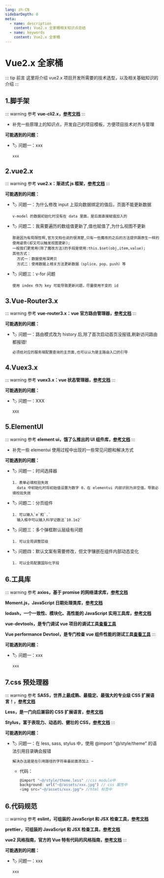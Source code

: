 ```yaml
---
lang: zh-CN
sidebarDepth: 0
meta:
  - name: description
    content: Vue2.x 全家桶相关知识点总结
  - name: keywords
    content: Vue2.x 全家桶
---
```


# Vue2.x 全家桶

::: tip 前言
这里将介绍 vue2.x 项目开发所需要的技术选型，以及相关基础知识的介绍
:::

## 1.脚手架

::: warning 参考
**vue-cli2.x，[参考文档](https://cli.vuejs.org/zh/)**
:::

- 补充一些原理上的知识点，开发自己的项目模板，方便项目技术对齐与管理

**可能遇到的问题：**

- 🏷️ 问题一：xxx

      xxx

## 2.vue2.x

::: warning 参考
**vue2.x：渐进式 js 框架，[参考文档](https://cn.vuejs.org/)**
:::

**可能遇到的问题：**

- 🏷️ 问题一：为什么修改 input 上双向数据绑定的值后，页面不能更新数据

      v-model 的数据初始化时没有在 data 里面，是后面直接赋值加入的

- 🏷️ 问题二：我需要遍历的数组值更新了,值也赋值了,为什么视图不更新

      那是因为有局限性啊,官方文档也说的很清楚,只有一些魔改的之后的方法提供跟原生一样的使用姿势(却又可以触发视图更新);
      一般我们更常用(除了魔改方法)的手段是使用:this.$set(obj,item,value);
      其他方式：
        方式一：数据使用深拷贝
        方式二：使用数据上相关方法更新数据（splice、pop、push）等

- 🏷️ 问题三：v-for 问题

      使用 index 作为 key 可能导致更新问题，尽量使用不变的 id

## 3.Vue-Router3.x

::: warning 参考
**vue-router3.x：vue 官方路由管理器，[参考文档](https://router.vuejs.org/zh/)**
:::

**可能遇到的问题：**

- 🏷️ 问题一：路由模式改为 history 后,除了首次启动首页没报错,刷新访问路由都报错!

      必须给对应的服务端配置查询的主页面,也可以认为是主路由入口的引导

## 4.Vuex3.x

::: warning 参考
**vuex3.x：vue 状态管理器，[参考文档](https://vuex.vuejs.org/zh/)**
:::

**可能遇到的问题：**

- 🏷️ 问题一：XXX

      XXX

## 5.ElementUI

::: warning 参考
**element ui，饿了么推出的 UI 组件库，[参考文档](https://element.eleme.cn/#/zh-CN)**
:::

- 补充一些 elementui 使用过程中出现的一些常见问题和解决方式

**可能遇到的问题：**

- 🏷️ 问题一：时间选择器

      1. 表单必填校验失效
        data 中初始化时将初始值设置为数字 0，在 elementui 内部识别为非空值，导致必填校验失效

- 🏷️ 问题二：分页组件

      1. 可以输入`e`和`.`
        输入框中可以输入科学记数法`10.1e2`

- 🏷️ 问题三：多个弹框默认层级有问题

      1. 可以全局调整层级

- 🏷️ 问题四：默认文案有需要修改，但文字镶嵌在组件内部动态变化

      1. 可以全局配置国际化字段

## 6.工具库

::: warning 参考
**axios，基于 promise 的网络请求库，[参考文档](http://www.axios-js.com/zh-cn/docs/)**

**Moment.js，JavaScript 日期处理类库，[参考文档](http://momentjs.cn/)**

**lodash，一个一致性、模块化、高性能的 JavaScript 实用工具库，[参考文档](https://www.lodashjs.com/)**

**vue-devtools，是专门调试 vue 项目的调试工具[查看工具](https://github.com/vuejs/devtools)**

**Vue performance Devtool，是专门检查 vue 组件性能的测试工具[查看工具](https://github.com/vuejs/devtools)**
:::

**可能遇到的问题：**

- 🏷️ 问题一：xxx

      xxx

## 7.css 预处理器

::: warning 参考
**SASS，世界上最成熟、最稳定、最强大的专业级 CSS 扩展语言！，[参考文档](https://www.sass.hk/)**

**Less，是一门向后兼容的 CSS 扩展语言，[参考文档](https://less.bootcss.com/)**

**Stylus，富于表现力、动态的、健壮的 CSS，[参考文档](https://www.stylus-lang.cn/)**
:::

**可能遇到的问题：**

- 🏷️ 问题一：在 less, sass, stylus 中，使用 @import "@/style/theme" 的语法引用目录确会报错

      解决办法是是在引用路径的字符串最前面添加上 ~

  - 代码：

    ```js
    @import "~@/style/theme.less" //css module中
    background: url("~@/assets/xxx.jpg") // css 属性中
    <img src="~@/assets/xxx.jpg"> //html 标签中
    ```

## 6.代码规范

::: warning 参考
**eslint，可组装的 JavaScript 和 JSX 检查工具，[参考文档](https://eslint.bootcss.com)**

**prettier，可组装的 JavaScript 和 JSX 检查工具，[参考文档](https://eslint.bootcss.com)**

**vue2 风格指南，官方的 Vue 特有代码的风格指南，[参考文档](https://cn.vuejs.org/v2/style-guide/)**
:::

**可能遇到的问题：**

- 🏷️ 问题一：xxx

      xxx
